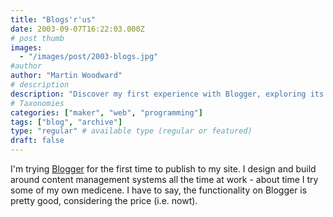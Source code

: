 ```yaml
---
title: "Blogs'r'us"
date: 2003-09-07T16:22:03.000Z
# post thumb
images:
  - "/images/post/2003-blogs.jpg"
#author
author: "Martin Woodward"
# description
description: "Discover my first experience with Blogger, exploring its impressive features for free and stepping into the world of content creation."
# Taxonomies
categories: ["maker", "web", "programming"]
tags: ["blog", "archive"]
type: "regular" # available type (regular or featured)
draft: false
---
```

I'm trying [Blogger](http://www.blogger.com) for the first time to publish to my site.  I design and build around content management systems all the time at work - about time I try some of my own medicene.  I have to say, the functionality on Blogger is pretty good, considering the price (i.e. nowt).